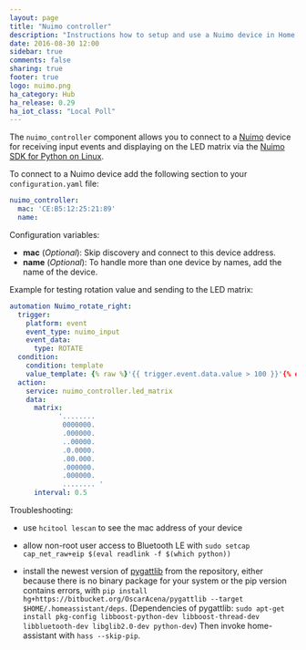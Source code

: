 ```yaml
---
layout: page
title: "Nuimo controller"
description: "Instructions how to setup and use a Nuimo device in Home Assistant."
date: 2016-08-30 12:00
sidebar: true
comments: false
sharing: true
footer: true
logo: nuimo.png
ha_category: Hub
ha_release: 0.29
ha_iot_class: "Local Poll"
---
```


The `nuimo_controller` component allows you to connect to a [Nuimo](http://www.senic.com/) device for receiving input events and displaying on the LED  matrix via the [Nuimo SDK for Python on Linux](https://github.com/getSenic/nuimo-linux-python).

To connect to a Nuimo device add the following section to your `configuration.yaml` file:

```yaml
nuimo_controller:
  mac: 'CE:B5:12:25:21:89'
  name: 
```

Configuration variables:

- **mac** (*Optional*): Skip discovery and connect to this device address.
- **name** (*Optional*): To handle more than one device by names, add the name of the device.


Example for testing rotation value and sending to the LED matrix:

```yaml
automation Nuimo_rotate_right:
  trigger:
    platform: event
    event_type: nuimo_input
    event_data:
      type: ROTATE
  condition:
    condition: template
    value_template: {% raw %}'{{ trigger.event.data.value > 100 }}'{% endraw %}
  action:
    service: nuimo_controller.led_matrix
    data: 
      matrix:
            '........
             0000000.
             .000000.
             ..00000.
             .0.0000.
             .00.000.
             .000000.
             .000000.
             ........ '
      interval: 0.5
```

Troubleshooting:

- use `hcitool lescan` to see the mac address of your device

- allow non-root user access to Bluetooth LE with `sudo setcap cap_net_raw+eip $(eval readlink -f $(which python))` 

- install the newest version of [pygattlib](https://bitbucket.org/OscarAcena/pygattlib) from the repository, either because there is no binary package for your system or the pip version contains errors, with `pip install hg+https://bitbucket.org/OscarAcena/pygattlib --target $HOME/.homeassistant/deps`.
(Dependencies of pygattlib: `sudo apt-get install pkg-config libboost-python-dev libboost-thread-dev libbluetooth-dev libglib2.0-dev python-dev`)
Then invoke home-assistant with `hass --skip-pip`.
